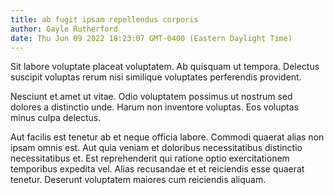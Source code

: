 ```yaml
---
title: ab fugit ipsam repellendus corporis
author: Gayle Rutherford
date: Thu Jun 09 2022 18:23:07 GMT-0400 (Eastern Daylight Time)
---
```

Sit labore voluptate placeat voluptatem. Ab quisquam ut tempora. Delectus suscipit voluptas rerum nisi similique voluptates perferendis provident.

 Nesciunt et amet ut vitae. Odio voluptatem possimus ut nostrum sed dolores a distinctio unde. Harum non inventore voluptas. Eos voluptas minus culpa delectus.

 Aut facilis est tenetur ab et neque officia labore. Commodi quaerat alias non ipsam omnis est. Aut quia veniam et doloribus necessitatibus distinctio necessitatibus et. Est reprehenderit qui ratione optio exercitationem temporibus expedita vel. Alias recusandae et et reiciendis esse quaerat tenetur. Deserunt voluptatem maiores cum reiciendis aliquam.